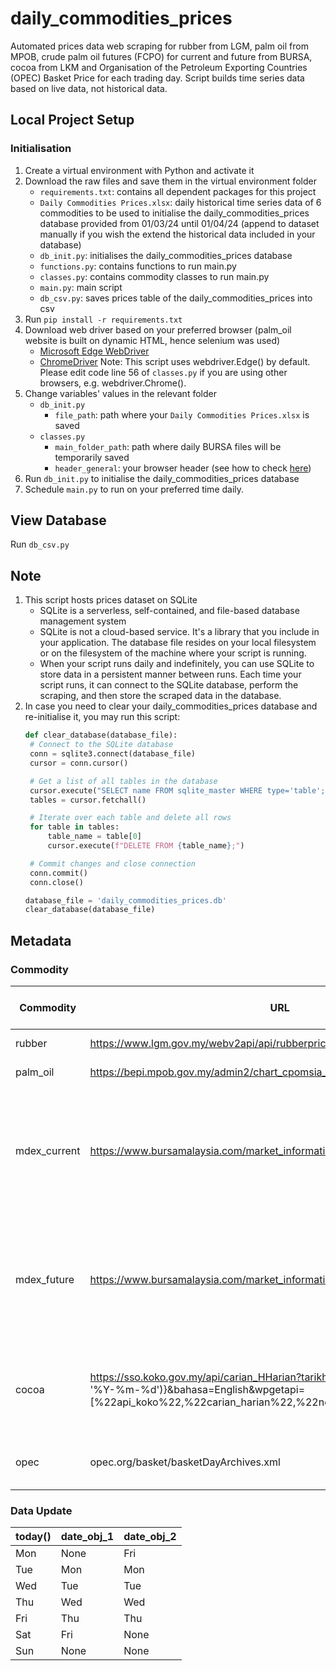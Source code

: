 # daily_commodities_prices
Automated prices data web scraping for rubber from LGM, palm oil from MPOB, crude palm oil futures (FCPO) for current and future from BURSA, cocoa from LKM and Organisation of the Petroleum Exporting Countries (OPEC) Basket Price for each trading day. Script builds time series data based on live data, not historical data.

## Local Project Setup
### Initialisation
1. Create a virtual environment with Python and activate it
2. Download the raw files and save them in the virtual environment folder
   - `requirements.txt`: contains all dependent packages for this project
   - `Daily Commodities Prices.xlsx`: daily historical time series data of 6 commodities to be used to initialise the daily_commodities_prices database provided from 01/03/24 until 01/04/24 (append to dataset manually if you wish the extend the historical data included in your database)
   - `db_init.py`: initialises the daily_commodities_prices database
   - `functions.py`: contains functions to run main.py
   - `classes.py`: contains commodity classes to run main.py
   - `main.py`: main script
   - `db_csv.py`: saves prices table of the daily_commodities_prices into csv
5. Run `pip install -r requirements.txt`
6. Download web driver based on your preferred browser (palm_oil website is built on dynamic HTML, hence selenium was used)
   - [Microsoft Edge WebDriver](https://developer.microsoft.com/en-us/microsoft-edge/tools/webdriver/?form=MA13LH#downloads)
   - [ChromeDriver](https://developer.chrome.com/docs/chromedriver/downloads)
   Note: This script uses webdriver.Edge() by default. Please edit code line 56 of `classes.py` if you are using other browsers, e.g. webdriver.Chrome().
7. Change variables' values in the relevant folder
   - `db_init.py`
      - `file_path`: path where your `Daily Commodities Prices.xlsx` is saved
   - `classes.py`
      - `main_folder_path`: path where daily BURSA files will be temporarily saved
      - `header_general`: your browser header (see how to check [here](https://stackoverflow.com/questions/4423061/how-can-i-view-http-headers-in-google-chrome))
8. Run `db_init.py` to initialise the daily_commodities_prices database
9. Schedule `main.py` to run on your preferred time daily.

## View Database
Run `db_csv.py`

## Note
1. This script hosts prices dataset on SQLite
   - SQLite is a serverless, self-contained, and file-based database management system
   - SQLite is not a cloud-based service. It's a library that you include in your application. The database file resides on your local filesystem or on the filesystem of the machine where your script is running.
   - When your script runs daily and indefinitely, you can use SQLite to store data in a persistent manner between runs. Each time your script runs, it can connect to the SQLite database, perform the scraping, and then store the scraped data in the database. 
2. In case you need to clear your daily_commodities_prices database and re-initialise it, you may run this script:
   ```python
   def clear_database(database_file):
    # Connect to the SQLite database
    conn = sqlite3.connect(database_file)
    cursor = conn.cursor()

    # Get a list of all tables in the database
    cursor.execute("SELECT name FROM sqlite_master WHERE type='table';")
    tables = cursor.fetchall()

    # Iterate over each table and delete all rows
    for table in tables:
        table_name = table[0]
        cursor.execute(f"DELETE FROM {table_name};")

    # Commit changes and close connection
    conn.commit()
    conn.close()

   database_file = 'daily_commodities_prices.db'
   clear_database(database_file)
   ```
## Metadata
### Commodity
| Commodity    | URL                                                                  | URL Time Coverage       | Data Source Type | Data Extraction Rules                                                                                                     | Parent Class | Child Class | date_obj |
|--------------|----------------------------------------------------------------------|-------------------------|------------------|----------------------------------------------------------------------------------------------------------------------------|--------------|-------------|----------|
| rubber       | https://www.lgm.gov.my/webv2api/api/rubberprice/currentprice         | 1 day                   | JSON             | SMR 20 (Sen/Kg)                                                                                                            | Commodity    | Rubber      | date_obj_1 |
| palm_oil     | https://bepi.mpob.gov.my/admin2/chart_cpomsia_mini.php              | 1 day                   | Dynamic HTML     | (RM/TONNE)                                                                                                                 | Commodity    | PalmOil     | date_obj_2 |
| mdex_current | https://www.bursamalaysia.com/market_information/market_statistic/derivatives | 1 month                 | xls              | Tab: "TS_All Prod" tab >> Row Range: FCPO Settlement >> Row: T+0 if date is 1st - 15th; T+1 if date is 16th - EOM       | Commodity    | Mdex        | date_obj_1 |
| mdex_future  | https://www.bursamalaysia.com/market_information/market_statistic/derivatives | 1 month                 | xls              | Tab: "TS_All Prod" tab >> Row Range: FCPO Settlement >> Row: T+2 if date is 1st - 15th; T+3 if date is 16th - EOM       | Commodity    | Mdex        | date_obj_1 |
| cocoa        | https://sso.koko.gov.my/api/carian_HHarian?tarikh={format_date(self.date_obj, '%Y-%m-%d')}&bahasa=English&wpgetapi=[%22api_koko%22,%22carian_harian%22,%22none%22,0] | 1 day (other days accessible via mutating url) | Static HTML      | mean(array of Avg of SMC 2)                                                                                             | Commodity    | Cocoa       | date_obj_1 |
| opec         | opec.org/basket/basketDayArchives.xml                               | 2003-01-02 until most recent | Static HTML | val of BasketList                                                                                                          | Commodity    | OPEC        | date_obj_2 |

### Data Update
| today() | date_obj_1 | date_obj_2 |
|------|---------|------------|
| Mon  | None    | Fri        |
| Tue  | Mon     | Mon        |
| Wed  | Tue     | Tue        |
| Thu  | Wed     | Wed        |
| Fri  | Thu     | Thu        |
| Sat  | Fri     | None       |
| Sun  | None    | None       |
